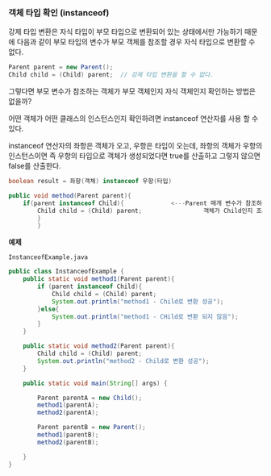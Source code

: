 ### 객체 타입 확인 (instanceof)

강제 타입 변환은 자식 타입이 부모 타입으로 변환되어 있는 상태에서만 가능하기 때문에
다음과 같이 부모 타입의 변수가 부모 객체를 참조할 경우 자식 타입으로 변환할 수 없다.

```java
Parent parent = new Parent();
Child child = (Child) parent;  // 강제 타입 변환을 할 수 없다.
```

그렇다면 부모 변수가 참조하는 객체가 부모 객체인지 자식 객체인지
확인하는 방법은 없을까?

어떤 객체가 어떤 클래스의 인스턴스인지 확인하려면 instanceof 연산자를 사용 할 수 있다.

instanceof 연산자의 좌항은 객체가 오고, 우항은 타입이 오는데,
좌항의 객체가 우항의 인스턴스이면 즉 우항의 타입으로 객체가 생성되었다면
true를 산출하고 그렇지 않으면 false를 산출한다.

```java
boolean result = 좌항(객체) instanceof 우항(타입)
```

```java
public void method(Parent parent){
    if(parent instanceof Child){             <---Parent 매개 변수가 참조하는
        Child child = (Child) parent;                 객체가 Child인지 조사
        }
        }
```

__예제__

`InstanceofExample.java`

```java
public class InstanceofExample {
    public static void method1(Parent parent){
        if (parent instanceof Child){
            Child child = (Child) parent;
            System.out.println("method1 - Child로 변환 성공");
        }else{
            System.out.println("method1 - CHild로 변환 되지 않음");
        }
    }

    public static void method2(Parent parent){
        Child child = (Child) parent;
        System.out.println("method2 - Child로 변환 성공");
    }

    public static void main(String[] args) {

        Parent parentA = new Child();
        method1(parentA);
        method2(parentA);

        Parent parentB = new Parent();
        method1(parentB);
        method2(parentB);

    }
}
```